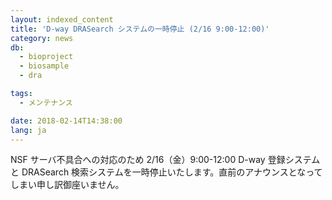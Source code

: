 ```yaml
---
layout: indexed_content
title: 'D-way DRASearch システムの一時停止 (2/16 9:00-12:00)'
category: news
db:
  - bioproject
  - biosample
  - dra

tags:
  - メンテナンス

date: 2018-02-14T14:38:00
lang: ja
---
```


<p>NSF サーバ不具合への対応のため 2/16（金）9:00-12:00 D-way 登録システムと DRASearch 検索システムを一時停止いたします。直前のアナウンスとなってしまい申し訳御座いません。</p>

